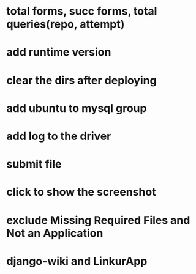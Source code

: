 # total forms, succ forms, total queries(repo, attempt)
# add runtime version
# clear the dirs after deploying
# add ubuntu to mysql group
# add log to the driver
# submit file 
# click to show the screenshot
# exclude Missing Required Files and Not an Application
# django-wiki and LinkurApp
